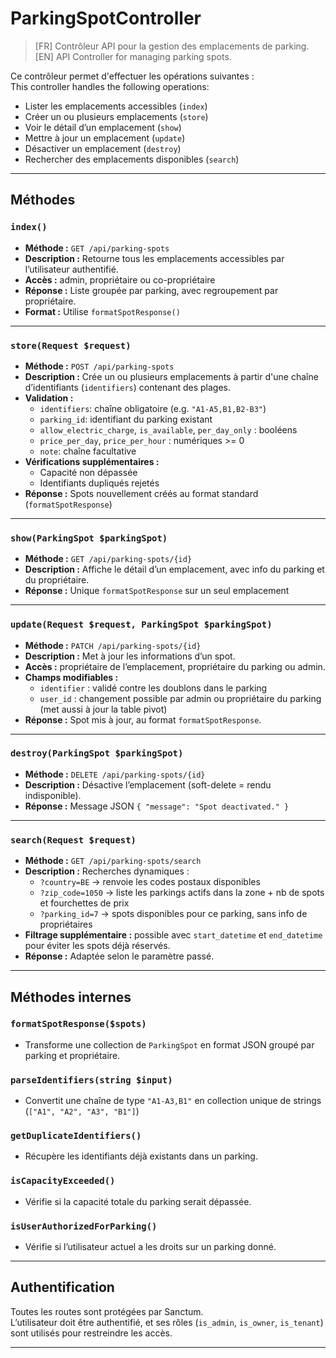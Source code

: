 

# ParkingSpotController

> [FR] Contrôleur API pour la gestion des emplacements de parking.  
> [EN] API Controller for managing parking spots.

Ce contrôleur permet d'effectuer les opérations suivantes :  
This controller handles the following operations:

- Lister les emplacements accessibles (`index`)
- Créer un ou plusieurs emplacements (`store`)
- Voir le détail d’un emplacement (`show`)
- Mettre à jour un emplacement (`update`)
- Désactiver un emplacement (`destroy`)
- Rechercher des emplacements disponibles (`search`)

---

## Méthodes

### `index()`

- **Méthode :** `GET /api/parking-spots`
- **Description :** Retourne tous les emplacements accessibles par l’utilisateur authentifié.
- **Accès :** admin, propriétaire ou co-propriétaire
- **Réponse :** Liste groupée par parking, avec regroupement par propriétaire.
- **Format :** Utilise `formatSpotResponse()`

---

### `store(Request $request)`

- **Méthode :** `POST /api/parking-spots`
- **Description :** Crée un ou plusieurs emplacements à partir d'une chaîne d’identifiants (`identifiers`) contenant des plages.
- **Validation :**
  - `identifiers`: chaîne obligatoire (e.g. `"A1-A5,B1,B2-B3"`)
  - `parking_id`: identifiant du parking existant
  - `allow_electric_charge`, `is_available`, `per_day_only` : booléens
  - `price_per_day`, `price_per_hour` : numériques >= 0
  - `note`: chaîne facultative
- **Vérifications supplémentaires :**
  - Capacité non dépassée
  - Identifiants dupliqués rejetés
- **Réponse :** Spots nouvellement créés au format standard (`formatSpotResponse`)

---

### `show(ParkingSpot $parkingSpot)`

- **Méthode :** `GET /api/parking-spots/{id}`
- **Description :** Affiche le détail d’un emplacement, avec info du parking et du propriétaire.
- **Réponse :** Unique `formatSpotResponse` sur un seul emplacement

---

### `update(Request $request, ParkingSpot $parkingSpot)`

- **Méthode :** `PATCH /api/parking-spots/{id}`
- **Description :** Met à jour les informations d’un spot.
- **Accès :** propriétaire de l’emplacement, propriétaire du parking ou admin.
- **Champs modifiables :**
  - `identifier` : validé contre les doublons dans le parking
  - `user_id` : changement possible par admin ou propriétaire du parking (met aussi à jour la table pivot)
- **Réponse :** Spot mis à jour, au format `formatSpotResponse`.

---

### `destroy(ParkingSpot $parkingSpot)`

- **Méthode :** `DELETE /api/parking-spots/{id}`
- **Description :** Désactive l’emplacement (soft-delete = rendu indisponible).
- **Réponse :** Message JSON `{ "message": "Spot deactivated." }`

---

### `search(Request $request)`

- **Méthode :** `GET /api/parking-spots/search`
- **Description :** Recherches dynamiques :
  - `?country=BE` → renvoie les codes postaux disponibles
  - `?zip_code=1050` → liste les parkings actifs dans la zone + nb de spots et fourchettes de prix
  - `?parking_id=7` → spots disponibles pour ce parking, sans info de propriétaires
- **Filtrage supplémentaire :** possible avec `start_datetime` et `end_datetime` pour éviter les spots déjà réservés.
- **Réponse :** Adaptée selon le paramètre passé.

---

## Méthodes internes

### `formatSpotResponse($spots)`
- Transforme une collection de `ParkingSpot` en format JSON groupé par parking et propriétaire.

### `parseIdentifiers(string $input)`
- Convertit une chaîne de type `"A1-A3,B1"` en collection unique de strings (`["A1", "A2", "A3", "B1"]`)

### `getDuplicateIdentifiers()`
- Récupère les identifiants déjà existants dans un parking.

### `isCapacityExceeded()`
- Vérifie si la capacité totale du parking serait dépassée.

### `isUserAuthorizedForParking()`
- Vérifie si l’utilisateur actuel a les droits sur un parking donné.

---

## Authentification

Toutes les routes sont protégées par Sanctum.  
L’utilisateur doit être authentifié, et ses rôles (`is_admin`, `is_owner`, `is_tenant`) sont utilisés pour restreindre les accès.

---